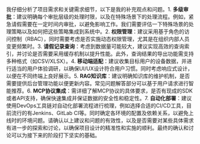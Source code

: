 我仔细分析了项目需求和关键需求细节，以下是我的补充观点和问题。1. **多级审批**：建议明确每个审批层级的处理时限，以及在特殊场景下的处理流程。例如，紧急请假需要在一定时间内审批，以避免影响工作。我们需要评估一下特殊场景的处理策略以及如何把这些策略集成到系统中。2. **权限管理**：建议采用基于角色的访问控制（RBAC），同时需要考虑是否实施动态权限管理，尤其是在组织内部人员变更频繁时。3. **请假记录查询**：考虑到数据量可能较大，建议实现高效的查询索引，并讨论是否需要采用缓存机制以提升性能。此外，查询结果的导出功能需支持多种格式（如CSV/XLSX）。4. **移动端适配**：建议收集目标用户的设备数据，并进行适当的用户体验调研，以确保UI/UX设计符合用户习惯。同时考虑响应式设计，以便在不同终端上良好展示。5. **RAG知识库**：建议明确知识库的维护机制，是否需要提供后台管理功能以便更新内容。常见问题解答部分可以基于用户请求进行智能推荐。6. **MCP协议集成**：需详细了解MCP协议的具体要求，是否有现成的SDK或者API支持，确保快速集成并保证数据的安全性和稳定性。7. **自动化部署**：建议使用DevOps工具链对自动化部署流程进行梳理，例如选择合适的CI/CD工具，目前流行的有Jenkins、GitLab CI等。同时确定各环境的配置及依赖关系，以避免上线时的环境问题。请确认以上建议和问题的有效性，以及是否需要对某些具体需求有进一步的探索和讨论，以确保项目设计的精准性和实施的顺利。最终的确认和讨论可以为接下来的阶段打下坚实的基础。
